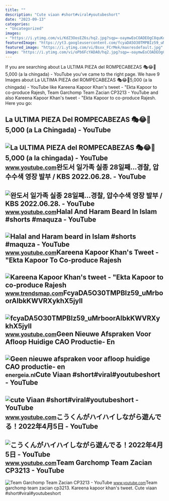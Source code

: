 ```yaml
---
title: ""
description: "Cute viaan #short#viral#youtubeshort"
date: "2023-09-13"
categories:
- "Uncategorized"
images:
- "https://i.ytimg.com/vi/KdZ3OosEZ6s/hq2.jpg?sqp=-oaymwEoCOADEOgC8quKqQMcGADwAQH4Ad4EgAK4CIoCDAgAEAEYZSBMKGMwDw==&amp;rs=AOn4CLCfzFvJaPoNerKMbSKycXF-fCyaDA"
featuredImage: "https://yt3.googleusercontent.com/fcyaDA5O30TMPBIz59_uMrboorAIbkKWVRXykhX5jylI_mHsQMtKYRKrSU6WFKQalZc67BxTzAc=s900-c-k-c0x00ffffff-no-rj"
featured_image: "https://i.ytimg.com/vi/Bsxx_FCrMek/maxresdefault.jpg"
image: "https://i.ytimg.com/vi/oPb6FcYADA0/hq2.jpg?sqp=-oaymwEoCOADEOgC8quKqQMcGADwAQH4Ac4FgAKACooCDAgAEAEYZSBdKE4wDw==&amp;rs=AOn4CLCUQw-VGHZGEBpxjRVtchxVuCjbhQ"
---
```


If you are searching about La ULTIMA PIEZA del ROMPECABEZAS 🎭😂🧘5,000 (a la chingada) - YouTube you've came to the right page. We have 9 Images about La ULTIMA PIEZA del ROMPECABEZAS 🎭😂🧘5,000 (a la chingada) - YouTube like Kareena Kapoor Khan's tweet - "Ekta Kapoor to co-produce Rajesh, Team Garchomp Team Zacian CP3213 - YouTube and also Kareena Kapoor Khan's tweet - "Ekta Kapoor to co-produce Rajesh. Here you go:

La ULTIMA PIEZA Del ROMPECABEZAS 🎭😂🧘5,000 (a La Chingada) - YouTube
-------------------------------------------------------------------

 ![La ULTIMA PIEZA del ROMPECABEZAS 🎭😂🧘5,000 (a la chingada) - YouTube](https://i.ytimg.com/vi/KdZ3OosEZ6s/hq2.jpg?sqp=-oaymwEoCOADEOgC8quKqQMcGADwAQH4Ad4EgAK4CIoCDAgAEAEYZSBMKGMwDw==&rs=AOn4CLCfzFvJaPoNerKMbSKycXF-fCyaDA) <small>www.youtube.com</small>완도서 일가족 실종 28일째…경찰, 압수수색 영장 발부 / KBS 2022.06.28. - YouTube
----------------------------------------------------------

 ![완도서 일가족 실종 28일째…경찰, 압수수색 영장 발부 / KBS 2022.06.28. - YouTube](https://i.ytimg.com/vi/Bsxx_FCrMek/maxresdefault.jpg) <small>www.youtube.com</small>Halal And Haram Beard In Islam #shorts #maquza - YouTube
--------------------------------------------------------

 ![Halal and Haram beard in Islam #shorts #maquza - YouTube](https://i.ytimg.com/vi/sMBKsSHUV5o/hqdefault.jpg?sqp=-oaymwEoCOADEOgC8quKqQMcGADwAQH4AbYIgAKAD4oCDAgAEAEYZSBNKD0wDw==&rs=AOn4CLA4FCrMEk09TLmCdqcyeKopyRpFLQ) <small>www.youtube.com</small>Kareena Kapoor Khan's Tweet - "Ekta Kapoor To Co-produce Rajesh
---------------------------------------------------------------

 ![Kareena Kapoor Khan's tweet - "Ekta Kapoor to co-produce Rajesh](https://pbs.twimg.com/media/Fcyada8X0AANSFu.jpg) <small>www.trendsmap.com</small>FcyaDA5O30TMPBIz59\_uMrboorAIbkKWVRXykhX5jylI
---------------------------------------------

 ![fcyaDA5O30TMPBIz59_uMrboorAIbkKWVRXykhX5jylI](https://yt3.googleusercontent.com/fcyaDA5O30TMPBIz59_uMrboorAIbkKWVRXykhX5jylI_mHsQMtKYRKrSU6WFKQalZc67BxTzAc=s900-c-k-c0x00ffffff-no-rj) <small>www.youtube.com</small>Geen Nieuwe Afspraken Voor Afloop Huidige CAO Productie- En
-----------------------------------------------------------

 ![Geen nieuwe afspraken voor afloop huidige CAO productie- en](https://energeia-external-prod.imgix.net/Svl4Sycmmfrf5ueYDL-H4fCRMek.jpg?fit=crop&crop=faces&auto=format%2Ccompress&q=45&w=640&h=640&fm=jpg&cs=tinysrgb) <small>energeia.nl</small>Cute Viaan #short#viral#youtubeshort - YouTube
----------------------------------------------

 ![cute Viaan #short#viral#youtubeshort - YouTube](https://i.ytimg.com/vi/oPb6FcYADA0/hq2.jpg?sqp=-oaymwEoCOADEOgC8quKqQMcGADwAQH4Ac4FgAKACooCDAgAEAEYZSBdKE4wDw==&rs=AOn4CLCUQw-VGHZGEBpxjRVtchxVuCjbhQ) <small>www.youtube.com</small>こうくんがハイハイしながら遊んでる！2022年4月5日 - YouTube
-------------------------------------

 ![こうくんがハイハイしながら遊んでる！2022年4月5日 - YouTube](https://i.ytimg.com/vi/H2fAEMesIjo/maxresdefault.jpg?sqp=-oaymwEmCIAKENAF8quKqQMa8AEB-AH-CYAC0AWKAgwIABABGGUgXyhTMA8=&rs=AOn4CLCJYSghky0o-ilndxvg6fCYAda1ug) <small>www.youtube.com</small>Team Garchomp Team Zacian CP3213 - YouTube
------------------------------------------

 ![Team Garchomp Team Zacian CP3213 - YouTube](https://i.ytimg.com/vi/HYLCwcE-Dgc/maxres2.jpg?sqp=-oaymwEoCIAKENAF8quKqQMcGADwAQH4AYwCgALgA4oCDAgAEAEYRSBHKGUwDw==&rs=AOn4CLC_ulBvmvqa2cf2uT56Qfk3FCYaDA) <small>www.youtube.com</small>Team garchomp team zacian cp3213. Kareena kapoor khan's tweet. Cute viaan #short#viral#youtubeshort
